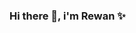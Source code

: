 ### Hi there 👋, i'm Rewan ✨

<!--

Here are some ideas to get you started:

- 🔭 I’m currently working on ...
- 🌱 I’m currently learning ...
- 👯 I’m looking to collaborate on ...
- 🤔 I’m looking for help with ...
- 💬 Ask me about ...
- 📫 How to reach me: ...
- 😄 Pronouns: ...
- ⚡ Fun fact: ...

🔥 My Stats :
[![GitHub Streak](http://github-readme-streak-stats.herokuapp.com?user=YoussefMaged766&theme=dark&background=000000)](https://git.io/streak-stats)

-->
